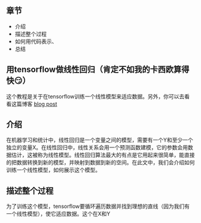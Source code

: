 ## 章节

- 介绍
- 描述整个过程
- 如何用代码表示、
- 总结

## 用tensorflow做线性回归（肯定不如我的卡西欧算得快:smirk:）

这个教程是关于在tensorflow训练一个线性模型来适应数据。另外，你可以去看看这篇博客 [blog post](http://www.machinelearninguru.com/deep_learning/tensorflow/machine_learning_basics/linear_regresstion/linear_regression.html)

## 介绍

在机器学习和统计中，线性回归是一个变量之间的模型，需要有一个Y和至少一个独立的变量X。在线性回归中，线性关系会用一个预测函数建模，它的参数会用数据估计，这被称为线性模型。线性回归算法最大的有点是它用起来很简单，能直接的把数据转换到新的模型，并映射到数据到新的空间。在此文中，我们会介绍如何训练一个线性模型，如何展示这个模型。

## 描述整个过程

为了训练这个模型，tensorflow要循环遍历数据并找到理想的直线（因为我们有一个线性模型），使它适应数据。这个在X和Y